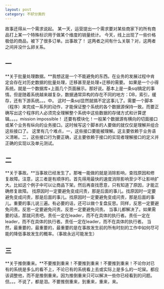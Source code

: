 ```yaml
---
layout: post
category: 不好分类的
---
```


故事还得从一个需求说起。
某一天，运营提出一个需求要对某些商家下的所有商品打上某一个特殊标识用于做某个维度的销量统计。
今天，线上出现了一些价格极低的商品，被下了很多订单。出事故了！
这两者之间有什么关联？对，这两者之间并没什么卵关系。

## 一
**关于批量处理数据。**我想这是一个不能避免的东西。在业务的发展过程中肯定会存在对历史数据的批量处理，迁移甚至是处理+迁移的需要。
如果是一个小得系统。就是一个数据库+上面几个页面展示。那好说。基本上是一条sql搞定的事情。但是随着系统越来越复杂，数据通常异构的存在不同的地方：DB，索引，缓存，还有下游系统。。。中。
这时一条sql显然就搞不定这事儿了。需要一个脚本（程序）来完成一系列的动作，才能保证整个系统的各个数据源保持一致。而要正确写出这个程序的人必须完全理解整个系统中这些数据的存储方式和计算逻辑。。。。mission impossible！
还要有模块化！一般某个数据源有横向的切面接口或某个业务有纵向的业务接口。这时候写这个脚本的人要做的就仅仅是理解并组合这些接口了。
这里有几个难点，一，这些接口要能被理解。这主要依赖于业务语义清晰。二，这些接口行为要正确，这主要依赖于接口的实现者理解接口的定义并正确的实现以及单元测试。

## 二
**关于事故。**当事故已经发生了。那唯一能做的就是消除影响，查找原因和修复故障。注意，这三者是有顺序的。首先得用最快的速度消除影响至少不让影响扩大。比如这个例子中可以让商品下架。然后再查找愿意，只有知道了原因，才能正确修复故障。
找原因时一定要避免变成问责，那是后面的事儿。找原因时一定要避免变成问责，那是后面的事儿。找原因时一定要避免变成问责，那是后面的事儿。重要的事儿说三遍。有必要的话，还可以做个复盘反思。同样，反思一定要避免问责。反思一定要避免问责。反思一定要避免问责。
当事儿都解决了。如果需要的话，那就问责吧。责任一定在leader，而不在具体的执行者。责任一定在leader，而不在具体的执行者。责任一定在leader，而不在具体的执行者。
当然，最重要的，最重要的，最重要的是在事故发生前的所有时刻的工作中如何尽可能的降低事故发生的概率。（事故永远可能发生）

## 三
**关于推倒重来。**不要推到重来！不要推到重来！不要推到重来！不论你对已有的系统是多么的看不上，不论已有的系统看上去或实际上是多么的一坨屎。都应该调整他，而不是推倒重来。因为推倒重来只可以解决一些你已经看到的问题。但。。。不说了，都是泪。不要推倒重来，到重来，重来，来。